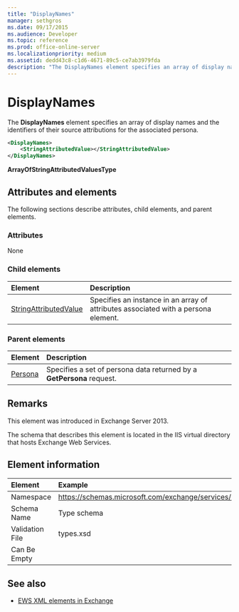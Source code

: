 ```yaml
---
title: "DisplayNames"
manager: sethgros
ms.date: 09/17/2015
ms.audience: Developer
ms.topic: reference
ms.prod: office-online-server
ms.localizationpriority: medium
ms.assetid: dedd43c8-c1d6-4671-89c5-ce7ab3979fda
description: "The DisplayNames element specifies an array of display names and the identifiers of their source attributions for the associated persona."
---
```


# DisplayNames

The **DisplayNames** element specifies an array of display names and the identifiers of their source attributions for the associated persona. 
  
```xml
<DisplayNames>
    <StringAttributedValue></StringAttributedValue>
</DisplayNames>
```

 **ArrayOfStringAttributedValuesType**
## Attributes and elements

The following sections describe attributes, child elements, and parent elements.
  
### Attributes

None
  
### Child elements

|**Element**|**Description**|
|:-----|:-----|
|[StringAttributedValue](stringattributedvalue.md) <br/> |Specifies an instance in an array of attributes associated with a persona element.  <br/> |
   
### Parent elements

|**Element**|**Description**|
|:-----|:-----|
|[Persona](persona.md) <br/> |Specifies a set of persona data returned by a **GetPersona** request.  <br/> |
   
## Remarks

This element was introduced in Exchange Server 2013.
  
The schema that describes this element is located in the IIS virtual directory that hosts Exchange Web Services.
  
## Element information

| Element | Example |
|:-----|:-----|
|Namespace  <br/> |https://schemas.microsoft.com/exchange/services/2006/types  <br/> |
|Schema Name  <br/> |Type schema  <br/> |
|Validation File  <br/> |types.xsd  <br/> |
|Can Be Empty  <br/> ||
   
## See also

- [EWS XML elements in Exchange](ews-xml-elements-in-exchange.md)

